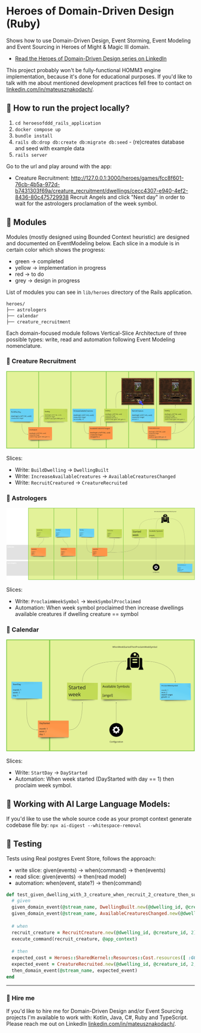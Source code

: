 # Heroes of Domain-Driven Design (Ruby)

Shows how to use Domain-Driven Design, Event Storming, Event Modeling and Event Sourcing in Heroes of Might & Magic III domain.

- [Read the Heroes of Domain-Driven Design series on LinkedIn]( https://www.linkedin.com/build-relation/newsletter-follow?entityUrn=7208819112179908609)

This project probably won't be fully-functional HOMM3 engine implementation, because it's done for educational purposes.
If you'd like to talk with me about mentioned development practices fell free to contact on [linkedin.com/in/mateusznakodach/](https://www.linkedin.com/in/mateusznakodach/).

## 🚀 How to run the project locally?

1. `cd heroesofddd_rails_application`
2. `docker compose up`
3. `bundle install`
2. `rails db:drop db:create db:migrate db:seed` - (re)creates database and seed with example data
7. `rails server`

Go to the url and play around with the app: 
- Creature Recruitment: http://127.0.0.1:3000/heroes/games/fcc8f601-76cb-4b5a-972d-b7431303f69a/creature_recruitment/dwellings/cecc4307-e940-4ef2-8436-80c475729938
Recruit Angels and click "Next day" in order to wait for the astrologers proclamation of the week symbol.

## 🧱 Modules

Modules (mostly designed using Bounded Context heuristic) are designed and documented on EventModeling below.
Each slice in a module is in certain color which shows the progress:
- green -> completed
- yellow -> implementation in progress
- red -> to do 
- grey -> design in progress

List of modules you can see in `lib/heroes` directory of the Rails application.
```
heroes/
├── astrologers
├── calendar
├── creature_recruitment
```

Each domain-focused module follows Vertical-Slice Architecture of three possible types: write, read and automation following Event Modeling nomenclature.

### 👾 Creature Recruitment

![EventModeling_Module_CreatureRecruitment.png](docs/images/EventModeling_Module_CreatureRecruitment.png)

Slices:
- Write: `BuildDwelling` -> `DwellingBuilt`
- Write: `IncreaseAvailableCreatures` -> `AvailableCreaturesChanged`
- Write: `RecruitCreatured` -> `CreatureRecruited`

### 🧙 Astrologers

![EventModeling_Module_Astrologers.png](docs/images/EventModeling_Module_AstrologersSlices.png)

Slices:
- Write: `ProclaimWeekSymbol` -> `WeekSymbolProclaimed`
- Automation: When week symbol proclaimed then increase dwellings available creatures if dwelling creature == symbol

### 📅 Calendar

![EventModeling_Module_Calendar.png](docs/images/EventModeling_Module_Calendar.png)

Slices:
- Write: `StartDay` -> `DayStarted`
- Automation: When week started (DayStarted with day == 1) then proclaim week symbol.

## 🤖 Working with AI Large Language Models:
If you'd like to use the whole source code as your prompt context generate codebase file by:
`npx ai-digest --whitespace-removal`

## 🧪 Testing
Tests using Real postgres Event Store, follows the approach: 
- write slice: given(events) -> when(command) -> then(events)
- read slice: given(events) -> then(read model)
- automation: when(event, state?) -> then(command)

```ruby
def test_given_dwelling_with_3_creature_when_recruit_2_creature_then_success
  # given
  given_domain_event(@stream_name, DwellingBuilt.new(@dwelling_id, @creature_id, @cost_per_troop))
  given_domain_event(@stream_name, AvailableCreaturesChanged.new(@dwelling_id, @creature_id, 3))

  # when
  recruit_creature = RecruitCreature.new(@dwelling_id, @creature_id, 2)
  execute_command(recruit_creature, @app_context)

  # then
  expected_cost = Heroes::SharedKernel::Resources::Cost.resources([ :GOLD, 6000 ], [ :GEM, 2 ])
  expected_event = CreatureRecruited.new(@dwelling_id, @creature_id, 2, expected_cost)
  then_domain_event(@stream_name, expected_event)
end
```


-------

### 💼 Hire me

If you'd like to hire me for Domain-Driven Design and/or Event Sourcing projects I'm available to work with:
Kotlin, Java, C#, Ruby and TypeScript.
Please reach me out on LinkedIn [linkedin.com/in/mateusznakodach/](https://www.linkedin.com/in/mateusznakodach/).